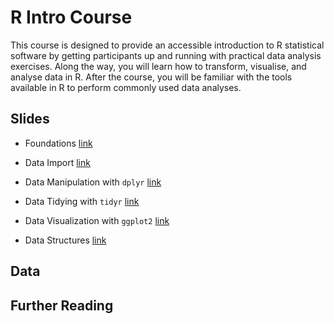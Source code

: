 # R Intro Course

This course is designed to provide an accessible introduction to R statistical
software by getting participants up and running with practical data analysis
exercises. Along the way, you will learn how to transform, visualise, and
analyse data in R. After the course, you will be familiar with the tools
available in R to perform commonly used data analyses.

## Slides

* Foundations [link](https://chuvanan.github.io/r-courses/foundations/foundations.html#1)

* Data Import [link](https://chuvanan.github.io/r-courses/data_import/data_import.html#1)

* Data Manipulation with `dplyr` [link](https://chuvanan.github.io/r-courses/data_manipulation/data_manipulation.html#1)

* Data Tidying with `tidyr` [link](https://chuvanan.github.io/r-courses/data_tidying/data_tidying.html#1)

* Data Visualization with `ggplot2` [link](https://chuvanan.github.io/r-courses/data_visualisation/data_visualisation.html#1)

* Data Structures [link](https://chuvanan.github.io/r-courses/data_structures/data-structures.html#1)

## Data


## Further Reading



